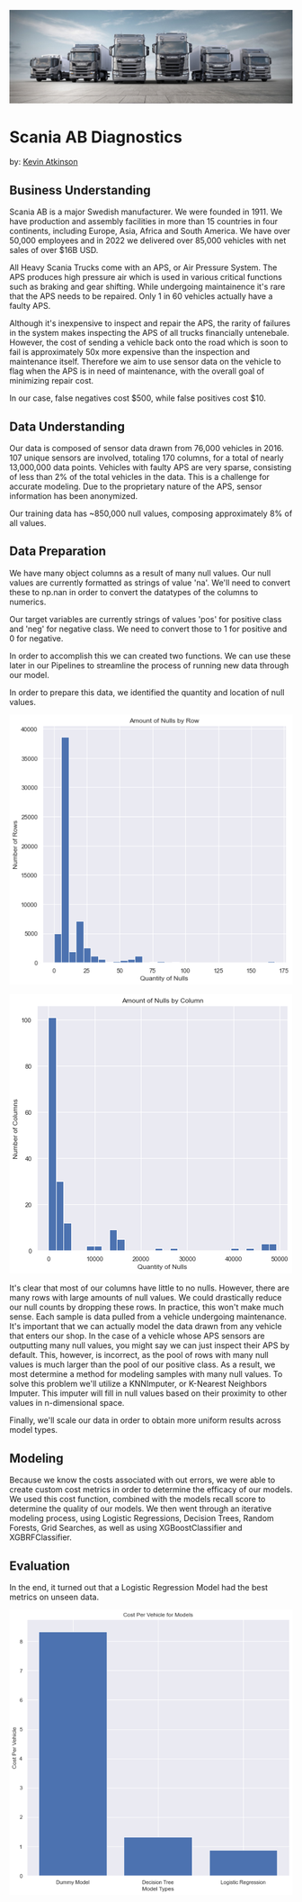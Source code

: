 ![Scania AB](./images/Scania_Multi_Trimmed.jpg)

# Scania AB Diagnostics 
by: [Kevin Atkinson](linkedin.com/kevin-m-atkinson)

## Business Understanding
Scania AB is a major Swedish manufacturer. We were founded in 1911. We have
production and assembly facilities in more than 15 countries in four
continents, including Europe, Asia, Africa and South America. We have over
50,000 employees and in 2022 we delivered over 85,000 vehicles with net sales
of over $16B USD.  

All Heavy Scania Trucks come with an APS, or Air Pressure System. The APS
produces high pressure air which is used in various critical functions such
as braking and gear shifting. While undergoing maintainence it's rare that
the APS needs to be repaired. Only 1 in 60 vehicles actually have a faulty APS.

Although it's inexpensive to inspect and repair the APS, the rarity of
failures in the system makes inspecting the APS of all trucks financially
untenebale. However, the cost of sending a vehicle back onto the road which
is soon to fail is approximately 50x more expensive than the inspection and
maintenance itself. Therefore we aim to use sensor data on the vehicle to
flag when the APS is in need of maintenance, with the overall goal of
minimizing repair cost.

In our case, false negatives cost \$500, while false positives cost \$10.

## Data Understanding
Our data is composed of sensor data drawn from 76,000 vehicles in 2016.
107 unique sensors are involved, totaling 170 columns, for a total of nearly
13,000,000 data points. Vehicles with faulty APS are very sparse, consisting
of less than 2% of the total vehicles in the data. This is a challenge for
accurate modeling. Due to the proprietary nature of the APS, sensor
information has been anonymized.

Our training data has ~850,000 null values, composing approximately 8% of all values.

## Data Preparation
We have many object columns as a result of many null values. Our null values are currently formatted as strings of value 'na'. We'll need to convert these to np.nan in order to convert the datatypes of the columns to numerics.

Our target variables are currently strings of values 'pos' for positive class and 'neg' for negative class. We need to convert those to 1 for positive and 0 for negative.

In order to accomplish this we can created two functions. We can use these later in our Pipelines to streamline the process of running new data through our model.

In order to prepare this data, we identified the quantity and location of null values.

![Nulls in Rows](./images/nulls_in_rows.png)

![Nulls in Columns](./images/nulls_in_cols.png)

It's clear that most of our columns have little to no nulls. However, there are many rows with large amounts of null values. We could drastically reduce our null counts by dropping these rows. In practice, this won't make much sense. Each sample is data pulled from a vehicle undergoing maintenance. It's important that we can actually model the data drawn from any vehicle that enters our shop. In the case of a vehicle whose APS sensors are outputting many null values, you might say we can just inspect their APS by default. This, however, is incorrect, as the pool of rows with many null values is much larger than the pool of our positive class. As a result, we most determine a method for modeling samples with many null values. To solve this problem we'll utilize a KNNImputer, or K-Nearest Neighbors Imputer. This imputer will fill in null values based on their proximity to other values in n-dimensional space.

Finally, we'll scale our data in order to obtain more uniform results across model types. 

## Modeling
Because we know the costs associated with out errors, we were able to create custom cost metrics in order to determine the efficacy of our models. We used this cost function, combined with the models recall score to determine the quality of our models. We then went through an iterative modeling process, using Logistic Regressions, Decision Trees, Random Forests, Grid Searches, as well as using XGBoostClassifier and XGBRFClassifier. 

## Evaluation
In the end, it turned out that a Logistic Regression Model had the best metrics on unseen data.  

![Model Outcomes](./images/results.png)
